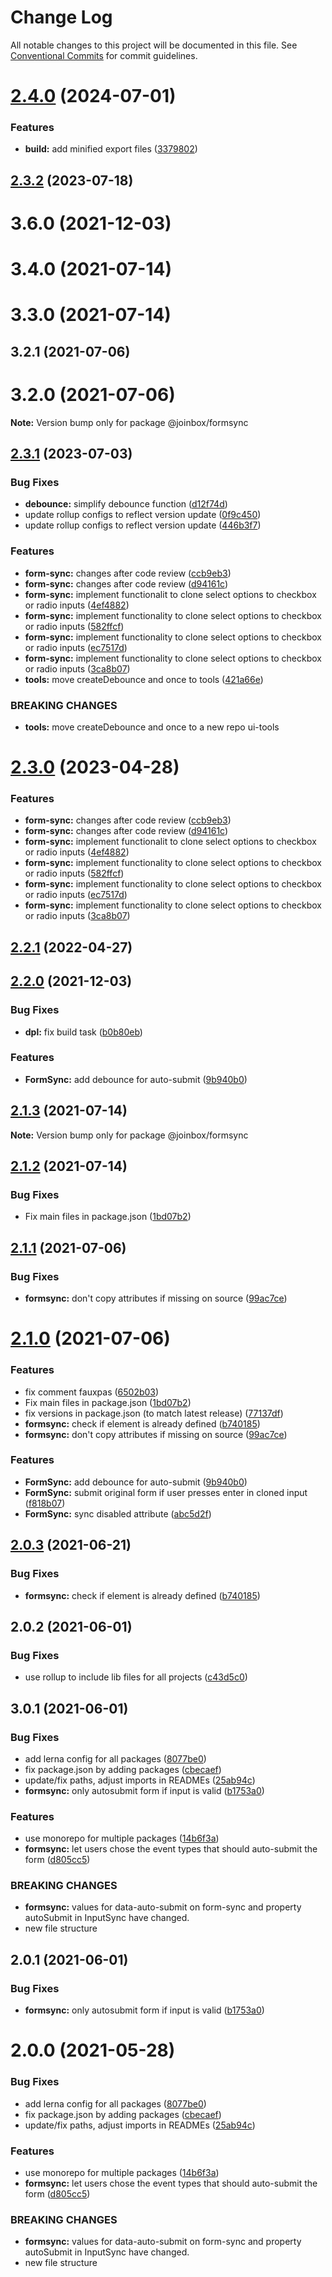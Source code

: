 # Change Log

All notable changes to this project will be documented in this file.
See [Conventional Commits](https://conventionalcommits.org) for commit guidelines.

# [2.4.0](https://github.com/joinbox/ui-components/compare/@joinbox/formsync@2.3.2...@joinbox/formsync@2.4.0) (2024-07-01)


### Features

* **build:** add minified export files ([3379802](https://github.com/joinbox/ui-components/commit/33798026fda27a8fae77ae9703f0b39e5906a0ec))





## [2.3.2](https://github.com/joinbox/ui-components/compare/@joinbox/formsync@2.3.1...@joinbox/formsync@2.3.2) (2023-07-18)



# 3.6.0 (2021-12-03)



# 3.4.0 (2021-07-14)



# 3.3.0 (2021-07-14)



## 3.2.1 (2021-07-06)



# 3.2.0 (2021-07-06)

**Note:** Version bump only for package @joinbox/formsync





## [2.3.1](https://github.com/joinbox/ui-components/compare/@joinbox/formsync@2.2.1...@joinbox/formsync@2.3.1) (2023-07-03)


### Bug Fixes

* **debounce:** simplify debounce function ([d12f74d](https://github.com/joinbox/ui-components/commit/d12f74d7c0fc7ca77f0873c59caffd175769d149))
* update rollup configs to reflect version update ([0f9c450](https://github.com/joinbox/ui-components/commit/0f9c4504fd607c325aa0f337c1b36c46f2d48496))
* update rollup configs to reflect version update ([446b3f7](https://github.com/joinbox/ui-components/commit/446b3f7a6718d277efd7194345a23b90083026cb))


### Features

* **form-sync:** changes after code review ([ccb9eb3](https://github.com/joinbox/ui-components/commit/ccb9eb376a14c89e11c645aae0129d110b773246))
* **form-sync:** changes after code review ([d94161c](https://github.com/joinbox/ui-components/commit/d94161cbd479ba4a826a9bcfdf0af9defd5317c3))
* **form-sync:** implement functionalit to clone select options to checkbox or radio inputs ([4ef4882](https://github.com/joinbox/ui-components/commit/4ef4882019e2f6099040228a396211b6e73c05f4))
* **form-sync:** implement functionality to clone select options to checkbox or radio inputs ([582ffcf](https://github.com/joinbox/ui-components/commit/582ffcfb31709cf2dc9febc38ee76227079ce448))
* **form-sync:** implement functionality to clone select options to checkbox or radio inputs ([ec7517d](https://github.com/joinbox/ui-components/commit/ec7517dc769752d9a8f45997cb02a781176627f9))
* **form-sync:** implement functionality to clone select options to checkbox or radio inputs ([3ca8b07](https://github.com/joinbox/ui-components/commit/3ca8b07e7913a94dbb250f76af8b5ebdfc4ccb7b))
* **tools:** move createDebounce and once to tools ([421a66e](https://github.com/joinbox/ui-components/commit/421a66ee43154be4980aabbdc39f198532ab246c))


### BREAKING CHANGES

* **tools:** move createDebounce and once to a new repo ui-tools





# [2.3.0](https://github.com/joinbox/ui-components/compare/@joinbox/formsync@2.2.1...@joinbox/formsync@2.3.0) (2023-04-28)


### Features

* **form-sync:** changes after code review ([ccb9eb3](https://github.com/joinbox/ui-components/commit/ccb9eb376a14c89e11c645aae0129d110b773246))
* **form-sync:** changes after code review ([d94161c](https://github.com/joinbox/ui-components/commit/d94161cbd479ba4a826a9bcfdf0af9defd5317c3))
* **form-sync:** implement functionalit to clone select options to checkbox or radio inputs ([4ef4882](https://github.com/joinbox/ui-components/commit/4ef4882019e2f6099040228a396211b6e73c05f4))
* **form-sync:** implement functionality to clone select options to checkbox or radio inputs ([582ffcf](https://github.com/joinbox/ui-components/commit/582ffcfb31709cf2dc9febc38ee76227079ce448))
* **form-sync:** implement functionality to clone select options to checkbox or radio inputs ([ec7517d](https://github.com/joinbox/ui-components/commit/ec7517dc769752d9a8f45997cb02a781176627f9))
* **form-sync:** implement functionality to clone select options to checkbox or radio inputs ([3ca8b07](https://github.com/joinbox/ui-components/commit/3ca8b07e7913a94dbb250f76af8b5ebdfc4ccb7b))

## [2.2.1](https://github.com/joinbox/ui-components/compare/@joinbox/formsync@2.0.2...@joinbox/formsync@2.2.1) (2022-04-27)

## [2.2.0](https://github.com/joinbox/ui-components/compare/@joinbox/formsync@2.1.3...@joinbox/formsync@2.2.0) (2021-12-03)

### Bug Fixes

* **dpl:** fix build task ([b0b80eb](https://github.com/joinbox/ui-components/commit/b0b80ebb9e5e38a49c60843160d697843b235d04))


### Features

* **FormSync:** add debounce for auto-submit ([9b940b0](https://github.com/joinbox/ui-components/commit/9b940b06d9a0f178015c1c22013636e0d5a6857b))





## [2.1.3](https://github.com/joinbox/ui-components/compare/@joinbox/formsync@2.1.2...@joinbox/formsync@2.1.3) (2021-07-14)

**Note:** Version bump only for package @joinbox/formsync





## [2.1.2](https://github.com/joinbox/ui-components/compare/@joinbox/formsync@2.1.1...@joinbox/formsync@2.1.2) (2021-07-14)


### Bug Fixes

* Fix main files in package.json ([1bd07b2](https://github.com/joinbox/ui-components/commit/1bd07b28a92881f499edac71e25453010bb2fe6c))





## [2.1.1](https://github.com/joinbox/ui-components/compare/@joinbox/formsync@2.1.0...@joinbox/formsync@2.1.1) (2021-07-06)


### Bug Fixes

* **formsync:** don't copy attributes if missing on source ([99ac7ce](https://github.com/joinbox/ui-components/commit/99ac7ce0caa70095ffcfd591c30be3221e339d7f))





# [2.1.0](https://github.com/joinbox/ui-components/compare/@joinbox/formsync@2.0.3...@joinbox/formsync@2.1.0) (2021-07-06)


### Features

* fix comment fauxpas ([6502b03](https://github.com/joinbox/ui-components/commit/6502b031f4c202301078e7a2c91dc2a3e46cbe1a))
* Fix main files in package.json ([1bd07b2](https://github.com/joinbox/ui-components/commit/1bd07b28a92881f499edac71e25453010bb2fe6c))
* fix versions in package.json (to match latest release) ([77137df](https://github.com/joinbox/ui-components/commit/77137df6758b2d39ee06941ba3e6a062c1f5b9e4))
* **formsync:** check if element is already defined ([b740185](https://github.com/joinbox/ui-components/commit/b740185ac0f4935f4d2a093c77610ac880b3c64d))
* **formsync:** don't copy attributes if missing on source ([99ac7ce](https://github.com/joinbox/ui-components/commit/99ac7ce0caa70095ffcfd591c30be3221e339d7f))


### Features

* **FormSync:** add debounce for auto-submit ([9b940b0](https://github.com/joinbox/ui-components/commit/9b940b06d9a0f178015c1c22013636e0d5a6857b))
* **FormSync:** submit original form if user presses enter in cloned input ([f818b07](https://github.com/joinbox/ui-components/commit/f818b079413825fec13441b0f79108142b849482))
* **FormSync:** sync disabled attribute ([abc5d2f](https://github.com/joinbox/ui-components/commit/abc5d2fabfed6b46cb5ba8d46c8c3a2bc9af4a6d))





## [2.0.3](https://github.com/joinbox/ui-components/compare/@joinbox/formsync@2.0.2...@joinbox/formsync@2.0.3) (2021-06-21)


### Bug Fixes

* **formsync:** check if element is already defined ([b740185](https://github.com/joinbox/ui-components/commit/b740185ac0f4935f4d2a093c77610ac880b3c64d))





## 2.0.2 (2021-06-01)


### Bug Fixes

* use rollup to include lib files for all projects ([c43d5c0](https://github.com/joinbox/ui-components/commit/c43d5c04a7ef62d18ac8f7c56e4e88fffd32c133))



## 3.0.1 (2021-06-01)


### Bug Fixes

* add lerna config for all packages ([8077be0](https://github.com/joinbox/ui-components/commit/8077be07d4cd1606f6f53913e78e70a79bb9f8f9))
* fix package.json by adding packages ([cbecaef](https://github.com/joinbox/ui-components/commit/cbecaefdc5e33947f1f64e28c392ff9ba9e6b813))
* update/fix paths, adjust imports in READMEs ([25ab94c](https://github.com/joinbox/ui-components/commit/25ab94c55f7620fb4f10024c110757ca4f9969fb))
* **formsync:** only autosubmit form if input is valid ([b1753a0](https://github.com/joinbox/ui-components/commit/b1753a0c53ca06df0071d8fb033f84585ac691af))


### Features

* use monorepo for multiple packages ([14b6f3a](https://github.com/joinbox/ui-components/commit/14b6f3af4e9950d649a6218ebede85d656403aa0))
* **formsync:** let users chose the event types that should auto-submit the form ([d805cc5](https://github.com/joinbox/ui-components/commit/d805cc5754449a9869fe2ac2e7c0867f27069242))


### BREAKING CHANGES

* **formsync:** values for data-auto-submit on form-sync and property autoSubmit in InputSync have changed.
* new file structure





## 2.0.1 (2021-06-01)


### Bug Fixes

* **formsync:** only autosubmit form if input is valid ([b1753a0](https://github.com/joinbox/ui-components/commit/b1753a0c53ca06df0071d8fb033f84585ac691af))





# 2.0.0 (2021-05-28)


### Bug Fixes

* add lerna config for all packages ([8077be0](https://github.com/joinbox/ui-components/commit/8077be07d4cd1606f6f53913e78e70a79bb9f8f9))
* fix package.json by adding packages ([cbecaef](https://github.com/joinbox/ui-components/commit/cbecaefdc5e33947f1f64e28c392ff9ba9e6b813))
* update/fix paths, adjust imports in READMEs ([25ab94c](https://github.com/joinbox/ui-components/commit/25ab94c55f7620fb4f10024c110757ca4f9969fb))


### Features

* use monorepo for multiple packages ([14b6f3a](https://github.com/joinbox/ui-components/commit/14b6f3af4e9950d649a6218ebede85d656403aa0))
* **formsync:** let users chose the event types that should auto-submit the form ([d805cc5](https://github.com/joinbox/ui-components/commit/d805cc5754449a9869fe2ac2e7c0867f27069242))


### BREAKING CHANGES

* **formsync:** values for data-auto-submit on form-sync and property autoSubmit in InputSync have changed.
* new file structure

